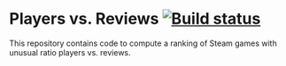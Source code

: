 # Players vs. Reviews [![Build status][Build image]][Build]

  [Build]: https://travis-ci.org/woctezuma/players-vs-reviews
  [Build image]: https://travis-ci.org/woctezuma/players-vs-reviews.svg?branch=master

This repository contains code to compute a ranking of Steam games with unusual ratio players vs. reviews.

